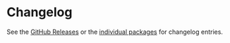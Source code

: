 # Changelog

See the [GitHub Releases](https://github.com/styled-icons/styled-icons/releases) or the [individual packages](https://github.com/styled-icons/styled-icons/tree/main/packages) for changelog entries.
